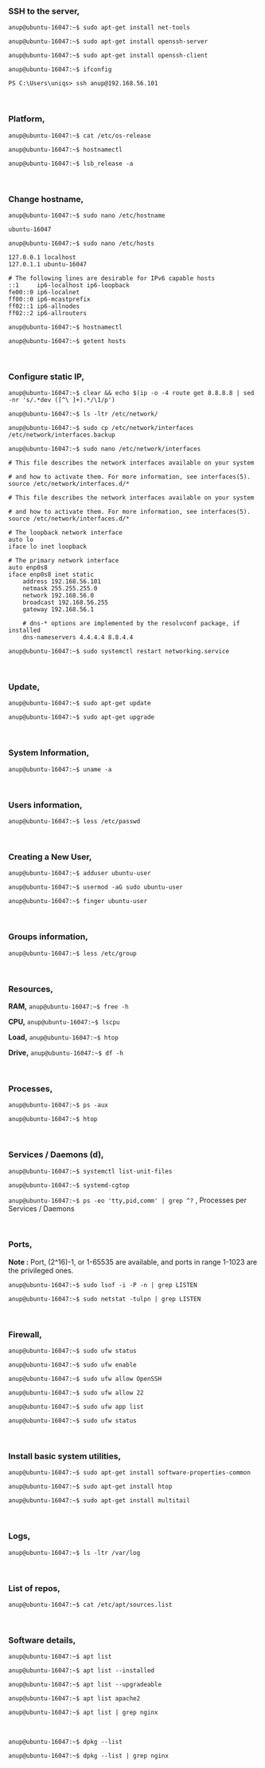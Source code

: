 ### SSH to the server,

`anup@ubuntu-16047:~$ sudo apt-get install net-tools`

`anup@ubuntu-16047:~$ sudo apt-get install openssh-server`

`anup@ubuntu-16047:~$ sudo apt-get install openssh-client`


`anup@ubuntu-16047:~$ ifconfig`

`PS C:\Users\uniqs> ssh anup@192.168.56.101`

<br>

### Platform,

`anup@ubuntu-16047:~$ cat /etc/os-release`

`anup@ubuntu-16047:~$ hostnamectl`

`anup@ubuntu-16047:~$ lsb_release -a`

<br>

### Change hostname,

`anup@ubuntu-16047:~$ sudo nano /etc/hostname`

    ubuntu-16047

`anup@ubuntu-16047:~$ sudo nano /etc/hosts`

    127.0.0.1 localhost
    127.0.1.1 ubuntu-16047
    
    # The following lines are desirable for IPv6 capable hosts
    ::1     ip6-localhost ip6-loopback
    fe00::0 ip6-localnet
    ff00::0 ip6-mcastprefix
    ff02::1 ip6-allnodes
    ff02::2 ip6-allrouters

`anup@ubuntu-16047:~$ hostnamectl`

`anup@ubuntu-16047:~$ getent hosts`

<br>

### Configure static IP,

`anup@ubuntu-16047:~$ clear && echo $(ip -o -4 route get 8.8.8.8 | sed -nr 's/.*dev ([^\ ]+).*/\1/p')`

`anup@ubuntu-16047:~$ ls -ltr /etc/network/`

`anup@ubuntu-16047:~$ sudo cp /etc/network/interfaces /etc/network/interfaces.backup`

`anup@ubuntu-16047:~$ sudo nano /etc/network/interfaces`


    # This file describes the network interfaces available on your system
    
    # and how to activate them. For more information, see interfaces(5).
    source /etc/network/interfaces.d/*
    
    # This file describes the network interfaces available on your system
    
    # and how to activate them. For more information, see interfaces(5).
    source /etc/network/interfaces.d/*
    
    # The loopback network interface
    auto lo
    iface lo inet loopback
    
    # The primary network interface
    auto enp0s8
    iface enp0s8 inet static
        address 192.168.56.101
        netmask 255.255.255.0
        network 192.168.56.0
        broadcast 192.168.56.255
        gateway 192.168.56.1
    
        # dns-* options are implemented by the resolvconf package, if installed
        dns-nameservers 4.4.4.4 8.8.4.4

`anup@ubuntu-16047:~$ sudo systemctl restart networking.service`

<br>

### Update,

`anup@ubuntu-16047:~$ sudo apt-get update`

`anup@ubuntu-16047:~$ sudo apt-get upgrade`

<br>

### System Information,

`anup@ubuntu-16047:~$ uname -a`

<br>

### Users information,

`anup@ubuntu-16047:~$ less /etc/passwd`

<br>

### Creating a New User,

`anup@ubuntu-16047:~$ adduser ubuntu-user`

`anup@ubuntu-16047:~$ usermod -aG sudo ubuntu-user`

`anup@ubuntu-16047:~$ finger ubuntu-user`

<br>

### Groups information,

`anup@ubuntu-16047:~$ less /etc/group`

<br>

### Resources,

**RAM,** `anup@ubuntu-16047:~$ free -h`

**CPU,** `anup@ubuntu-16047:~$ lscpu`

**Load,** `anup@ubuntu-16047:~$ htop`

**Drive,** `anup@ubuntu-16047:~$ df -h`

<br>

### Processes,

`anup@ubuntu-16047:~$ ps -aux`

`anup@ubuntu-16047:~$ htop`

<br>

### Services / Daemons (d),

`anup@ubuntu-16047:~$ systemctl list-unit-files`

`anup@ubuntu-16047:~$ systemd-cgtop`

`anup@ubuntu-16047:~$ ps -eo 'tty,pid,comm' | grep ^?` , Processes per Services / Daemons

<br>

### Ports,

**Note :** Port, (2^16)-1, or 1-65535 are available, and ports in range 1-1023 are the privileged ones.

`anup@ubuntu-16047:~$ sudo lsof -i -P -n | grep LISTEN`

`anup@ubuntu-16047:~$ sudo netstat -tulpn | grep LISTEN`

<br>

### Firewall,

`anup@ubuntu-16047:~$ sudo ufw status`

`anup@ubuntu-16047:~$ sudo ufw enable`

`anup@ubuntu-16047:~$ sudo ufw allow OpenSSH`

`anup@ubuntu-16047:~$ sudo ufw allow 22`

`anup@ubuntu-16047:~$ sudo ufw app list`

`anup@ubuntu-16047:~$ sudo ufw status`

<br>

### Install basic system utilities,

`anup@ubuntu-16047:~$ sudo apt-get install software-properties-common`

`anup@ubuntu-16047:~$ sudo apt-get install htop`

`anup@ubuntu-16047:~$ sudo apt-get install multitail`

<br>

### Logs,

`anup@ubuntu-16047:~$ ls -ltr /var/log`

<br>

### List of repos,

`anup@ubuntu-16047:~$ cat /etc/apt/sources.list`

<br>

### Software details,

`anup@ubuntu-16047:~$ apt list`

`anup@ubuntu-16047:~$ apt list --installed`

`anup@ubuntu-16047:~$ apt list --upgradeable`

`anup@ubuntu-16047:~$ apt list apache2`

`anup@ubuntu-16047:~$ apt list | grep nginx`

<br>

`anup@ubuntu-16047:~$ dpkg --list`

`anup@ubuntu-16047:~$ dpkg --list | grep nginx`

<br>
